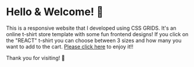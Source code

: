 # Hello & Welcome! 👋
This is a responsive website that I developed using CSS GRIDS. It's an online t-shirt store template with some fun frontend designs!
If you click on the "REACT" t-shirt you can choose between 3 sizes and how many you want to add to the cart. 
[Please click here][site] to enjoy it!!

Thank you for visiting! 🐥

[site]: https://webcssgrids-frontendstore-exequielsanoner.netlify.app